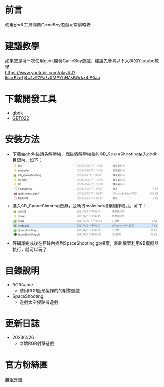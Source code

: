 # 前言
使用gbdk工具開發GameBoy遊戲太空侵略者

# 建議教學
如果您是第一次使用gbdk開發GameBoy遊戲，建議先參考以下大神的Youtube教學\
https://www.youtube.com/playlist?list=PLeEj4c2zF7PaFv5MPYhNAkBGrkx4iPGJo

# 下載開發工具
* [gbdk](https://sourceforge.net/projects/gbdk/files/gbdk-win32/2.95-3/)
* [GBTD22](http://www.devrs.com/gb/hmgd/gbtd.html)

# 安裝方法
* 下載完gbdk後請先解壓縮，然後將解壓縮後的GB_SpaceShooting放入gbdk目錄內，如下：
![alt gbdk](https://raw.githubusercontent.com/channel2007/GB_SpaceShooting/master/image/h1.jpg "gbdk")
* 進入GB_SpaceShooting目錄，並執行make.bat檔案編譯程式，如下：
![alt gbdk](https://github.com/channel2007/GB_SpaceShooting/blob/master/image/h2.jpg "gbdk")
* 等編譯完成後在目錄內找到SpaceShooting.gb檔案，將此檔案利用GB模擬器執行，就可以玩了

# 目錄說明
* RGRGame         
  * 使用RGR圖形製作的的射擊遊戲
* SpaceShooting
  * 遊戲太空侵略者遊戲

# 更新日誌
* 2023/2/26
  * 新增RGR射擊遊戲      

# 官方粉絲團
[無限升級](https://www.facebook.com/unlimited.upgrade/posts/2840132506240869?notif_id=1617421138749926&notif_t=page_post_reaction&ref=notif)
